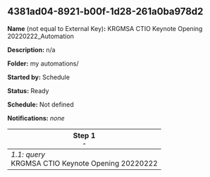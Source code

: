 ## 4381ad04-8921-b00f-1d28-261a0ba978d2

**Name** (not equal to External Key)**:** KRGMSA CTIO Keynote Opening 20220222_Automation

**Description:** n/a

**Folder:** my automations/

**Started by:** Schedule

**Status:** Ready

**Schedule:** Not defined

**Notifications:** _none_


| Step 1<br>_<small>-</small>_ |
| --- |
| _1.1: query_<br>KRGMSA CTIO Keynote Opening 20220222 |
